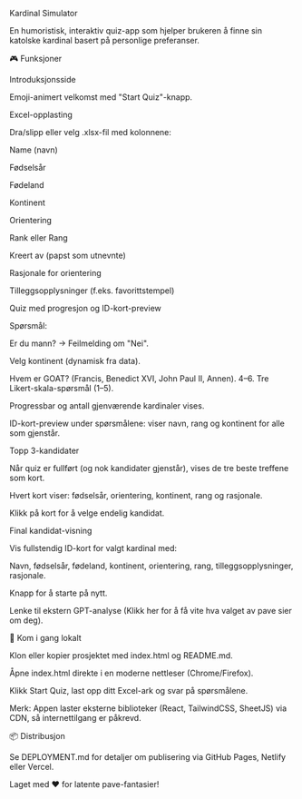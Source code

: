 Kardinal Simulator

En humoristisk, interaktiv quiz-app som hjelper brukeren å finne sin katolske kardinal basert på personlige preferanser.

🎮 Funksjoner

Introduksjonsside

Emoji-animert velkomst med "Start Quiz"-knapp.

Excel-opplasting

Dra/slipp eller velg .xlsx-fil med kolonnene:

Name (navn)

Fødselsår

Fødeland

Kontinent

Orientering

Rank eller Rang

Kreert av (papst som utnevnte)

Rasjonale for orientering

Tilleggsopplysninger (f.eks. favorittstempel)

Quiz med progresjon og ID-kort-preview

Spørsmål:

Er du mann? → Feilmelding om "Nei".

Velg kontinent (dynamisk fra data).

Hvem er GOAT? (Francis, Benedict XVI, John Paul II, Annen).
4–6. Tre Likert-skala-spørsmål (1–5).

Progressbar og antall gjenværende kardinaler vises.

ID-kort-preview under spørsmålene: viser navn, rang og kontinent for alle som gjenstår.

Topp 3-kandidater

Når quiz er fullført (og nok kandidater gjenstår), vises de tre beste treffene som kort.

Hvert kort viser: fødselsår, orientering, kontinent, rang og rasjonale.

Klikk på kort for å velge endelig kandidat.

Final kandidat-visning

Vis fullstendig ID-kort for valgt kardinal med:

Navn, fødselsår, fødeland, kontinent, orientering, rang,
tilleggsopplysninger, rasjonale.

Knapp for å starte på nytt.

Lenke til ekstern GPT-analyse (Klikk her for å få vite hva valget av pave sier om deg).

🚀 Kom i gang lokalt

Klon eller kopier prosjektet med index.html og README.md.

Åpne index.html direkte i en moderne nettleser (Chrome/Firefox).

Klikk Start Quiz, last opp ditt Excel-ark og svar på spørsmålene.

Merk: Appen laster eksterne biblioteker (React, TailwindCSS, SheetJS) via CDN, så internettilgang er påkrevd.

📦 Distribusjon

Se DEPLOYMENT.md for detaljer om publisering via GitHub Pages, Netlify eller Vercel.

Laget med ❤️ for latente pave-fantasier!


